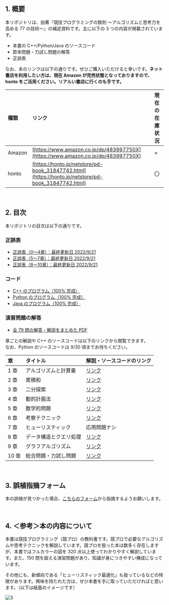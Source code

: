 ## 1. 概要
本リポジトリは、拙著『競技プログラミングの鉄則 ～アルゴリズムと思考力を高める 77 の技術～』の補足資料です。主に以下の 3 つの内容が掲載されています。

* 本書の C++/Python/Java のソースコード
* 節末問題・力試し問題の解答
* 正誤表

なお、本のリンクは以下の通りです。ぜひご購入いただけると幸いです。**ネット書店を利用したい方は、現在 Amazon が完売状態となっておりますので、honto をご活用ください。リアルい書店に行くのも手です。**

| 種類 | リンク | 現在の在庫状況 |
|:---|:---|:---|
| Amazon | [https://www.amazon.co.jp/dp/483997750X](https://www.amazon.co.jp/dp/483997750X) | × |
| honto | [https://honto.jp/netstore/pd-book_31847742.html](https://honto.jp/netstore/pd-book_31847742.html) | 〇 |

<br />

## 2. 目次
本リポジトリの目次は以下の通りです。

### 正誤表
* [正誤表（0～4章）：最終更新日 2022/9/21](https://github.com/E869120/kyopro-tessoku/blob/main/errata/errata_Chap0-4.md)
* [正誤表（5～7章）：最終更新日 2022/9/21](https://github.com/E869120/kyopro-tessoku/blob/main/errata/errata_Chap5-7.md)
* [正誤表（8～10章）：最終更新日 2022/9/21](https://github.com/E869120/kyopro-tessoku/blob/main/errata/errata_Chap8-10.md)

### コード
* [C++ のプログラム（100% 完成）](https://github.com/E869120/kyopro-tessoku/tree/main/codes/cpp)
* [Python のプログラム（100% 完成）](https://github.com/E869120/kyopro-tessoku/tree/main/codes/python)
* [Java のプログラム（100% 完成）](https://github.com/E869120/kyopro-tessoku/tree/main/codes/java)

### 演習問題の解答
* [全 79 問の解答・解説をまとめた PDF](https://github.com/E869120/kyopro-tessoku/blob/main/editorial/Editorial_All.pdf)

章ごとの解説や C++ のソースコードは以下のリンクから閲覧できます。  
なお、Python のソースコードは 9/30 頃までお待ちください。

| 章 | タイトル | 解説・ソースコードのリンク |
|:---|:---|:---|
| 1 章 | アルゴリズムと計算量 | [リンク](https://github.com/E869120/kyopro-tessoku/tree/main/editorial/chap01) |
| 2 章 | 累積和 | [リンク](https://github.com/E869120/kyopro-tessoku/tree/main/editorial/chap02) |
| 3 章 | 二分探索 | [リンク](https://github.com/E869120/kyopro-tessoku/tree/main/editorial/chap03) |
| 4 章 | 動的計画法 | [リンク](https://github.com/E869120/kyopro-tessoku/tree/main/editorial/chap04) |
| 5 章 | 数学的問題 | [リンク](https://github.com/E869120/kyopro-tessoku/tree/main/editorial/chap05) |
| 6 章 | 考察テクニック | [リンク](https://github.com/E869120/kyopro-tessoku/tree/main/editorial/chap06) |
| 7 章 | ヒューリスティック | 応用問題ナシ |
| 8 章 | データ構造とクエリ処理 | [リンク](https://github.com/E869120/kyopro-tessoku/tree/main/editorial/chap08) |
| 9 章 | グラフアルゴリズム | [リンク](https://github.com/E869120/kyopro-tessoku/tree/main/editorial/chap09) |
| 10 章 | 総合問題・力試し問題 | [リンク](https://github.com/E869120/kyopro-tessoku/tree/main/editorial/final) |

<br />

## 3. 誤植指摘フォーム
本の誤植が見つかった場合、[こちらのフォーム](https://forms.gle/jEnCYLsCxNPAJxY56)から指摘するようお願いします。

<br />

## 4. ＜参考＞本の内容について
本書は競技プログラミング（競プロ）の教科書です。競プロで必要なアルゴリズムや思考テクニックを解説しています。競プロを扱った本は数多く存在しますが、本書ではフルカラーの図を 320 点以上使ってわかりやすく解説しています。また、150 問を超える演習問題があり、知識が身につきやすい構成になっています。

その他にも、新傾向である「ヒューリスティック最適化」も扱っているなどの特徴があります。興味を持たれた方は、ぜひ本書を手に取っていただければと思います。（以下は紙面のイメージです）

![3](https://user-images.githubusercontent.com/30901380/189466884-be1e64cf-0532-4f00-8ec7-06d91ae299a1.JPG)
